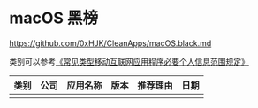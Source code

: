 # macOS 黑榜

https://github.com/0xHJK/CleanApps/macOS.black.md

类别可以参考[《常见类型移动互联网应用程序必要个人信息范围规定》](http://www.cac.gov.cn/2021-03/22/c_1617990997054277.htm)

| 类别 | 公司 | 应用名称 | 版本 | 推荐理由 | 日期 |
| ---- | ---- | -------- | ---- | -------- | ---- |
|      |      |          |      |          |      |


